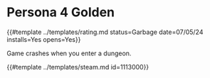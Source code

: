 # Persona 4 Golden
<!-- script:Aliases [
    "P4G"
] -->

{{#template ../templates/rating.md status=Garbage date=07/05/24 installs=Yes opens=Yes}}

Game crashes when you enter a dungeon.

{{#template ../templates/steam.md id=1113000}}
